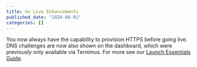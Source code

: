 ```yaml
---
title: Go Live Enhancements
published_date: "2020-06-01"
categories: []
---
```

You now always have the capability to provision HTTPS before going live. DNS challenges are now also shown on the dashboard, which were previously only available via Terminus. For more see our [Launch Essentials Guide](/guides/launch).
